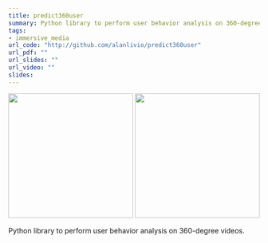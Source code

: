 ```yaml
---
title: predict360user
summary: Python library to perform user behavior analysis on 360-degree videos.
tags:
- immersive_media
url_code: "http://github.com/alanlivio/predict360user"
url_pdf: ""
url_slides: ""
url_video: ""
slides:
---
```


<p align="center">
<img src="https://github.com/alanlivio/users360/raw/master/docs/requests.gif" width="250"/>
<img src="https://github.com/alanlivio/users360/raw/master/docs/requests.gif" width="250"/>
</p>

Python library to perform user behavior analysis on 360-degree videos.
